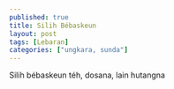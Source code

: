 ```yaml
---
published: true
title: Silih Bébaskeun 
layout: post
tags: [Lebaran]
categories: ["ungkara, sunda"]
---
```

Silih bébaskeun téh, dosana, lain hutangna